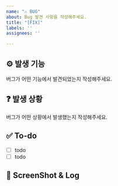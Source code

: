 ```yaml
---
name: "⚠️ BUG"
about: Bug 발견 사항을 작성해주세요.
title: "[FIX]"
labels: ''
assignees: ''

---
```


## ⚙️ 발생 기능
버그가 어떤 기능에서 발견되었는지 작성해주세요.

## ❓ 발생 상황
버그가 어떤 상황에서 발생했는지 작성해주세요.

## ✅ To-do
- [ ] todo
- [ ] todo

## 📸 ScreenShot & Log
